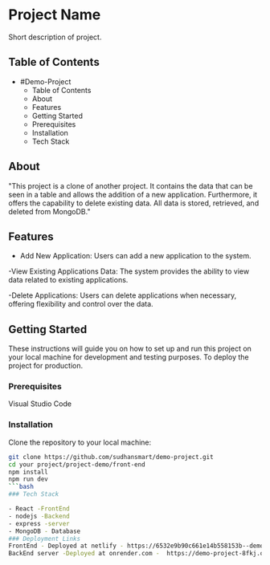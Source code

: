 # Project Name

Short description of  project.

## Table of Contents

-  #Demo-Project
    - Table of Contents
    - About
    - Features
    - Getting Started
    - Prerequisites
    - Installation
    - Tech Stack
  

## About
"This project is a clone of another project. It contains the data that can be seen in a table and allows the addition of a new application.
Furthermore, it offers the capability to delete existing data. All data is stored, retrieved, and deleted from MongoDB."

## Features

- Add New Application: Users can add a new application to the system.

-View Existing Applications Data: The system provides the ability to view data related to existing applications.

-Delete Applications: Users can delete applications when necessary, offering flexibility and control over the data.

## Getting Started

These instructions will guide you on how to set up and run this project on your local machine for development and testing purposes.
To deploy the project for production.

### Prerequisites

 Visual Studio Code

### Installation

 Clone the repository to your local machine:
   ```bash
   git clone https://github.com/sudhansmart/demo-project.git
   cd your project/project-demo/front-end
   npm install
   npm run dev
 ```bash
### Tech Stack

- React -FrontEnd
- nodejs -Backend
- express -server
- MongoDB - Database
### Deployment Links
 FrontEnd - Deployed at netlify - https://6532e9b90c661e14b558153b--demositesudhan.netlify.app
 BackEnd server -Deployed at onrender.com -  https://demo-project-8fkj.onrender.com



